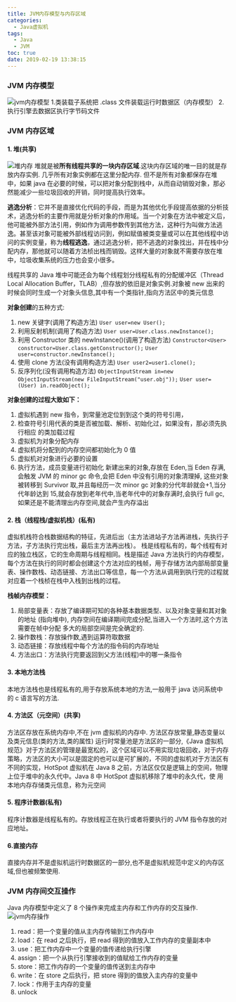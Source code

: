 ```yaml
---
title: JVM内存模型与内存区域
categories:
  - Java虚拟机
tags:
  - Java
  - JVM
toc: true
date: 2019-02-19 13:38:15
---
```


### JVM 内存模型

![jvm内存模型](jvm内存模型.png) 1.类装载子系统把 .class 文件装载运行时数据区（内存模型） 2.执行引擎去数据区执行字节码文件

### JVM 内存区域

#### 1. **堆(共享)**

![堆内存](堆内存.png)
堆就是被**所有线程共享的一块内存区域**.这块内存区域的唯一目的就是存放内存实例.
几乎所有对象实例都在这里分配内存.
但不是所有对象都保存在堆中，如果 java 在必要的时候，可以把对象分配到栈中，从而自动销毁对象，那必然能减少一些垃圾回收的开销，同时提高执行效率。

**逃逸分析**：它并不是直接优化代码的手段，而是为其他优化手段提高依据的分析技术，逃逸分析的主要作用就是分析对象的作用域。当一个对象在方法中被定义后，他可能被外部方法引用，例如作为调用参数传到其他方法，这种行为叫做方法逃逸。甚至该对象可能被外部线程访问到，例如赋值被类变量或可以在其他线程中访问的实例变量，称为**线程逃逸**，通过逃逸分析，把不逃逸的对象找出，并在栈中分配内存，那他就可以随着方法桢出栈而销毁。这样大量的对象就不需要存放在堆中，垃圾收集系统的压力也会变小很多。

线程共享的 Java 堆中可能还会为每个线程划分线程私有的分配缓冲区（Thread Local Allocation Buffer，TLAB）,但存放的依旧是对象实例.对象被 new 出来的时候会同时生成一个对象头信息,其中有一个类指针,指向方法区中的类元信息

**对象创建**的五种方式:

1. new 关键字(调用了构造方法)
   `User user=new User();`
2. 利用反射机制(调用了构造方法)
   `User user=User.class.newInstance();`
3. 利用 Constructor 类的 newInstance()(调用了构造方法)
   `Constructor<User> constructor=User.class.getConstructor();`
   `User user=constructor.newInstance();`
4. 使用 clone 方法(没有调用构造方法)
   `User user2=user1.clone();`
5. 反序列化(没有调用构造方法)
   `ObjectInputStream in=new ObjectInputStream(new FileInputStream("user.obj"));`
   `User user=(User) in.readObject();`

**对象创建的过程大致如下：**

1. 虚拟机遇到 new 指令，到常量池定位到到这个类的符号引用，
2. 检查符号引用代表的类是否被加载、解析、初始化过，如果没有，那必须先执行相应
   的类加载过程
3. 虚拟机为对象分配内存
4. 虚拟机将分配到的内存空间都初始化为 0 值
5. 虚拟机对对象进行必要的设置
6. 执行方法，成员变量进行初始化
   新建出来的对象,存放在 Eden,当 Eden 存满,会触发 JVM 的 minor gc 命令,会把 Eden 中没有引用的对象清理掉, 这些对象被转移到 Survivor 取,并且每经历一次 minor gc 对象的分代年龄就会+1,当分代年龄达到 15,就会存放到老年代中,当老年代中的对象存满时,会执行 full gc,如果还是不能清理出内存空间,就会产生内存溢出

#### 2. **栈（线程栈/虚拟机栈）(私有)**

虚拟机栈符合栈数据结构的特征，先进后出（主方法进站子方法再进栈，先执行子方法，子方法执行完出栈，最后主方法再出栈）。
栈是线程私有的，每个线程有对应的独立栈区，它的生命周期与线程相同。栈是描述 Java 方法执行的内存模型，每个方法在执行的同时都会创建这个方法对应的栈帧，用于存储方法内部局部变量表、操作数栈、动态链接、方法出口等信息，每一个方法从调用到执行完的过程就对应着一个栈桢在栈中入栈到出栈的过程。

**栈帧内存模型：**

1. 局部变量表：存放了编译期可知的各种基本数据类型、以及对象变量和其对象的地址
   (指向堆中), 内存空间在编译期间完成分配,当进入一个方法时,这个方法需要在帧中分配
   多大的局部空间是完全确定的.
2. 操作数栈：存放操作数,遇到运算符取数据
3. 动态链接：存放线程中每个方法的指令码的内存地址
4. 方法出口：方法执行完要返回到父方法(线程)中的哪一条指令

#### 3. **本地方法栈**

本地方法栈也是线程私有的,用于存放系统本地的方法,一般用于 java 访问系统中的 c 语言写的方法.

#### 4. **方法区（元空间）(共享)**

方法区存放在系统内存中,不在 jvm 虚拟机的内存中.
方法区存放常量,静态变量以及类元信息(类的方法,类的属性)
运行时常量池是方法区的一部分,《Java 虚拟机规范》对于方法区的管理是最宽松的，这个区域可以不用实现垃圾回收，对于内存策略，方法区的大小可以是固定的也可以是可扩展的，不同的虚拟机对于方法区有不同的实现，HotSpot 虚拟机在 Java 8 之前，方法区仅仅是逻辑上的空间，物理上位于堆中的永久代中。Java 8 中 HotSpot 虚拟机移除了堆中的永久代，使
用本地内存存储类元信息，称为元空间

#### 5. **程序计数器(私有)**

程序计数器是线程私有的。存放线程正在执行或者将要执行的 JVM 指令存放的对应地址。

#### 6.**直接内存**

直接内存并不是虚拟机运行时数据区的一部分,也不是虚拟机规范中定义的内存区域,但也被频繁使用.

### JVM 内存间交互操作

Java 内存模型中定义了 8 个操作来完成主内存和工作内存的交互操作.
![jvm内存操作](jvm内存操作.png)

1. read：把一个变量的值从主内存传输到工作内存中
2. load：在 read 之后执行，把 read 得到的值放入工作内存的变量副本中
3. use：把工作内存中一个变量的值传递给执行引擎
4. assign：把一个从执行引擎接收到的值赋给工作内存的变量
5. store：把工作内存的一个变量的值传送到主内存中
6. write：在 store 之后执行，把 store 得到的值放入主内存的变量中
7. lock：作用于主内存的变量
8. unlock

